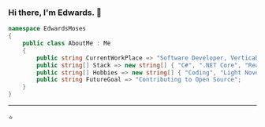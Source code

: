 ### Hi there, I'm Edwards. 👋

<!--
**edwardsmoses/edwardsmoses** is a ✨ _special_ ✨ repository because its `README.md` (this file) appears on your GitHub profile.

Here are some ideas to get you started:

- 🔭 I’m currently working on ...
- 🌱 I’m currently learning ...
- 👯 I’m looking to collaborate on ...
- 🤔 I’m looking for help with ...
- 💬 Ask me about ...
- 📫 How to reach me: ...
- 😄 Pronouns: ...
- ⚡ Fun fact: ...
-->

``` C#
namespace EdwardsMoses
{
    public class AboutMe : Me
    {
        public string CurrentWorkPlace => "Software Developer, VerticaDev";
        public string[] Stack => new string[] { "C#", ".NET Core", "React", "ReactNative", "Azure", "EVA UI" };
        public string[] Hobbies => new string[] { "Coding", "Light Novels" };
        public string FutureGoal => "Contributing to Open Source";
    }
}

```

---
⭐️ 
